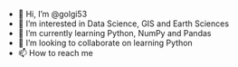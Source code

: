 - 👋 Hi, I’m @golgi53
- 👀 I’m interested in Data Science, GIS and Earth Sciences
- 🌱 I’m currently learning Python, NumPy and Pandas
- 💞️ I’m looking to collaborate on learning Python 
- 📫 How to reach me 

<!---
golgi53/golgi53 is a ✨ special ✨ repository because its `README.md` (this file) appears on your GitHub profile.
You can click the Preview link to take a look at your changes.
--->
